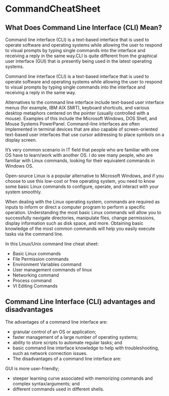 # CommandCheatSheet

What Does Command Line Interface (CLI) Mean?
--------------------------------------------
Command line interface (CLI) is a text-based interface that is used to operate software and operating systems while allowing the user to respond to visual prompts by typing single commands into the interface and receiving a reply in the same way.CLI is quite different from the graphical user interface (GUI) that is presently being used in the latest operating systems.

Command line interface (CLI) is a text-based interface that is used to operate software and operating systems while allowing the user to respond to visual prompts by typing single commands into the interface and receiving a reply in the same way.

Alternatives to the command line interface include text-based user interface menus (for example, IBM AIX SMIT), keyboard shortcuts, and various desktop metaphors centered on the pointer (usually controlled with a mouse). Examples of this include the Microsoft Windows, DOS Shell, and Mouse Systems PowerPanel. Command-line interfaces are often implemented in terminal devices that are also capable of screen-oriented text-based user interfaces that use cursor addressing to place symbols on a display screen.

It’s very common scenario in IT field that people who are familiar with one OS have to learn/work with another OS. I do see many people, who are familiar with Linux commands, looking for their equivalent commands in Windows OS. 

Open-source Linux is a popular alternative to Microsoft Windows, and if you choose to use this low-cost or free operating system, you need to know some basic Linux commands to configure, operate, and interact with your system smoothly.

When dealing with the Linux operating system, commands are required as inputs to inform or direct a computer program to perform a specific operation. Understanding the most basic Linux commands will allow you to successfully navigate directories, manipulate files, change permissions, display information such as disk space, and more. Obtaining basic knowledge of the most common commands will help you easily execute tasks via the command line.

In this Linux/Unix command line cheat sheet:
- Basic Linux commands
- File Permission commands
- Environment Variables command
- User management commands of linux
- Networking command
- Process command
- VI Editing Commands

Command Line Interface (CLI) advantages and disadvantages
----------------------------------

The advantages of a command line interface are:

- granular control of an OS or application;
- faster management of a large number of operating systems;
- ability to store scripts to automate regular tasks; and
- basic command line interface knowledge to help with troubleshooting, such as network connection issues.
- The disadvantages of a command line interface are:

GUI is more user-friendly;

- steeper learning curve associated with memorizing commands and complex syntax/arguments; and
- different commands used in different shells.
